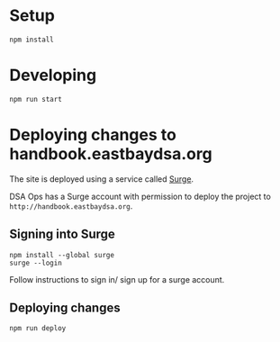 # Setup

```
npm install
```

# Developing

```
npm run start
```

# Deploying changes to handbook.eastbaydsa.org

The site is deployed using a service called [Surge](https://surge.sh).

DSA Ops has a Surge account with permission to deploy the project to
`http://handbook.eastbaydsa.org`.

## Signing into Surge

```
npm install --global surge
surge --login
```

Follow instructions to sign in/ sign up for a surge account.

## Deploying changes

```
npm run deploy
```
